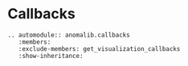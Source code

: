 # Callbacks

```{eval-rst}
.. automodule:: anomalib.callbacks
   :members:
   :exclude-members: get_visualization_callbacks
   :show-inheritance:
```
